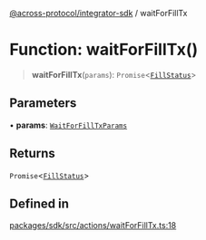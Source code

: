 [@across-protocol/integrator-sdk](../README.md) / waitForFillTx

# Function: waitForFillTx()

> **waitForFillTx**(`params`): `Promise`\<[`FillStatus`](../type-aliases/FillStatus.md)\>

## Parameters

• **params**: [`WaitForFillTxParams`](../type-aliases/WaitForFillTxParams.md)

## Returns

`Promise`\<[`FillStatus`](../type-aliases/FillStatus.md)\>

## Defined in

[packages/sdk/src/actions/waitForFillTx.ts:18](https://github.com/across-protocol/toolkit/blob/291e746cb19cfa8d76835b72ba70acec1a2f9971/packages/sdk/src/actions/waitForFillTx.ts#L18)
